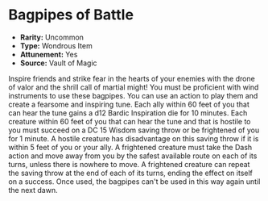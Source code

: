 # Bagpipes of Battle

- **Rarity:** Uncommon
- **Type:** Wondrous Item
- **Attunement:** Yes
- **Source:** Vault of Magic

Inspire friends and strike fear in the hearts of your enemies with the drone of valor and the shrill call of martial might! You must be proficient with wind instruments to use these bagpipes. You can use an action to play them and create a fearsome and inspiring tune. Each ally within 60 feet of you that can hear the tune gains a d12 Bardic Inspiration die for 10 minutes. Each creature within 60 feet of you that can hear the tune and that is hostile to you must succeed on a DC 15 Wisdom saving throw or be frightened of you for 1 minute. A hostile creature has disadvantage on this saving throw if it is within 5 feet of you or your ally. A frightened creature must take the Dash action and move away from you by the safest available route on each of its turns, unless there is nowhere to move. A frightened creature can repeat the saving throw at the end of each of its turns, ending the effect on itself on a success. Once used, the bagpipes can't be used in this way again until the next dawn.
